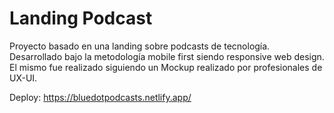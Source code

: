 # Landing Podcast

  Proyecto basado en una landing sobre podcasts de tecnología.
  Desarrollado bajo la metodología mobile first siendo responsive web design.
  El mismo fue realizado siguiendo un Mockup realizado por profesionales de UX-UI.
  
Deploy: https://bluedotpodcasts.netlify.app/
